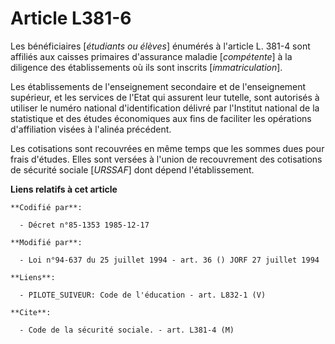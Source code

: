 # Article L381-6

Les bénéficiaires [*étudiants ou élèves*] énumérés à l'article L. 381-4 sont affiliés aux caisses primaires d'assurance
maladie [*compétente*] à la diligence des établissements où ils sont inscrits [*immatriculation*]. 

Les établissements de l'enseignement secondaire et de l'enseignement supérieur, et les services de l'Etat qui assurent leur
tutelle, sont autorisés à utiliser le numéro national d'identification délivré par l'Institut national de la statistique et
des études économiques aux fins de faciliter les opérations d'affiliation visées à l'alinéa précédent.

Les cotisations sont recouvrées en même temps que les sommes dues pour frais d'études. Elles sont versées à l'union de
recouvrement des cotisations de sécurité sociale [*URSSAF*] dont dépend l'établissement.

**Liens relatifs à cet article**

	**Codifié par**:

	  - Décret n°85-1353 1985-12-17

	**Modifié par**:

	  - Loi n°94-637 du 25 juillet 1994 - art. 36 () JORF 27 juillet 1994

	**Liens**:

	  - PILOTE_SUIVEUR: Code de l'éducation - art. L832-1 (V)

	**Cite**:

	  - Code de la sécurité sociale. - art. L381-4 (M)
